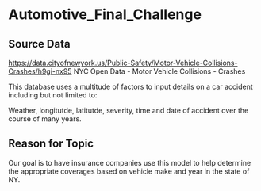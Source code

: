 # Automotive_Final_Challenge

## Source Data

https://data.cityofnewyork.us/Public-Safety/Motor-Vehicle-Collisions-Crashes/h9gi-nx95
NYC Open Data - Motor Vehicle Collisions - Crashes

This database uses a multitude of factors to input details on a car accident including but not limited to:

Weather, longitutde, latitutde, severity, time and date of accident over the course of many years.

## Reason for Topic
Our goal is to have insurance companies use this model to help determine the appropriate coverages based on vehicle make and year in the state of NY.
